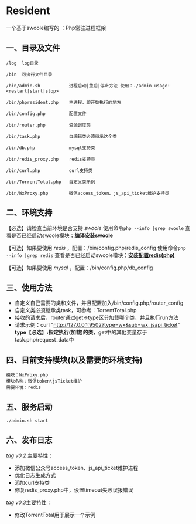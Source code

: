 # Resident
一个基于swoole编写的 ：Php常驻进程框架

## 一、目录及文件

```
/log  log目录

/bin  可执行文件目录

/bin/admin.sh           进程启动|重启|停止方法 使用：./admin usage:<restart|start|stop>

/bin/phpresident.php    主进程，即开始执行的地方

/bin/config.php         配置文件

/bin/router.php         资源调度类

/bin/task.php           自编辑类必须继承这个类

/bin/db.php             mysql支持类

/bin/redis_proxy.php    redis支持类

/bin/curl.php           curl支持类

/bin/TorrentTotal.php   自定义类示例

/bin/WxProxy.php        微信access_token、js_api_ticket维护支持类

```

## 二、环境支持
【必选】请检查当前环境是否支持 *swoole*
使用命令`php --info |grep swoole` 查看是否已经启动swoole模块；**[编译安装swoole](http://zengbingo.com/p/268.html)**

【可选】如果要使用 *redis* ，配置：/bin/config.php/redis_config
使用命令`php --info |grep redis` 查看是否已经启动swoole模块；**[安装配置redis(php)](http://zengbingo.com/p/392.html)**

【可选】如果要使用 *mysql* ，配置：/bin/config.php/db_config


## 三、使用方法
* 自定义自己需要的类和文件，并且配置加入/bin/config.php/router_config
* 自定义类必须继承类task，可参考：TorrentTotal.php
* 接收的请求后，router通过get->type区分加载哪个类，并且执行run方法
* 请求示例：curl "http://127.0.0.1:9502?type=wx&sub=wx_jsapi_ticket" **type【必选】:指定执行(加载)的类**，get中的其他变量存于task.php/request_data中

## 四、目前支持模块(以及需要的环境支持)
```
模块：WxProxy.php
模块名称：微信token\jsTicket维护
需要环境：redis
```

## 五、服务启动
`./admin.sh start`

## 六、发布日志 
*tag v0.2* 主要特性：
* 添加微信公众号access_token、js_api_ticket维护进程
* 优化日志生成方式
* 添加curl支持类
* 修复redis_proxy.php中，设置timeout失败误报错误

*tag v0.3*主要特性：
* 修改TorrentTotal用于展示一个示例

